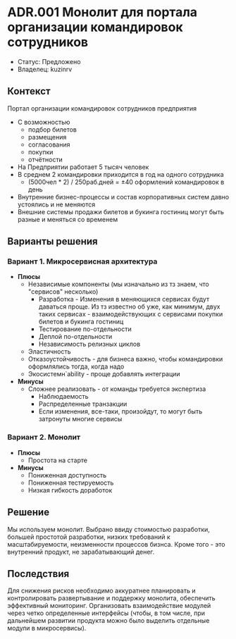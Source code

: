 # ADR.001 Монолит для портала организации командировок сотрудников
<!-- Название ADR состоит из [ADR.###] [Коротко суть принятого решения] -->

* Статус: Предложено
* Владелец: kuzinrv

## Контекст
<!-- Описание проблемы, требующей решения, причин, побудивших принять решение, ограничений, действовавших на момент принятия решения -->
Портал организации командировок сотрудников предприятия

* С возможностью
  * подбор билетов
  * размещения
  * согласования
  * покупки
  * отчётности
* На Предприятии работает 5 тысяч человек
* В среднем 2 командировки приходится в год на одного сотрудника
  * (5000чел * 2) / 250раб.дней = ±40 оформлений командировок в день
* Внутренние бизнес-процессы и состав корпоративных систем давно устоялись и не меняются
* Внешние системы продажи билетов и букинга гостиниц могут быть разные и меняться со временем

## Варианты решения
<!-- Описание рассмотренных вариантов c их плюсами и минусами -->

### Вариант 1. Микросервисная архитектура
<!-- Описание варианта 1 -->
* **Плюсы**
  * Независимые компоненты (мы изначально из тз знаем, что "сервисов" несколько)
    * Разработка - Изменения в меняющихся сервисах будут даваться проще. Из тз известно об уже, как минимум, двух таких сервисах - взаимодействующих с сервисами покупки билетов и букинга гостиниц
    * Тестирование по-отдельности
    * Деплой по-отдельности
    * Независимость релизных циклов
  * Эластичность
  * Отказоустойчивость - для бизнеса важно, чтобы командировки оформлялись тогда, когда надо
  * Экосистемн`ability - проще добавлять интеграции
* **Минусы**
  * Сложнее реализовать - от команды требуется экспертиза
    * Наблюдаемость
    * Распределенные транзакции
    * Если изменения, все-таки, произойдут, то могут быть затронуты многие сервисы

### Вариант 2. Монолит
<!-- Описание варианта 2 -->
* **Плюсы**
  * Простота на старте
* **Минусы**
  * Пониженная доступность
  * Пониженная тестируемость
  * Низкая гибкость доработок

## Решение

Мы используем монолит. Выбрано ввиду стоимостью разработки, большей простотой разработки, низких требований к масштабируемости, неизменности процессов бизнса. Кроме того - это внутренний продукт, не зарабатывающий денег.

## Последствия

Для снижения рисков необходимо аккуратнее планировать и контролировать развертывание и поддержку монолита, обеспечить эффективный мониторинг.
Организовать взаимодействие модулей через четко определенные интерфейсы (чтобы, в том числе, при дальнейшем развитии продукта можно было выделить отдельные модули в микросервисы).
